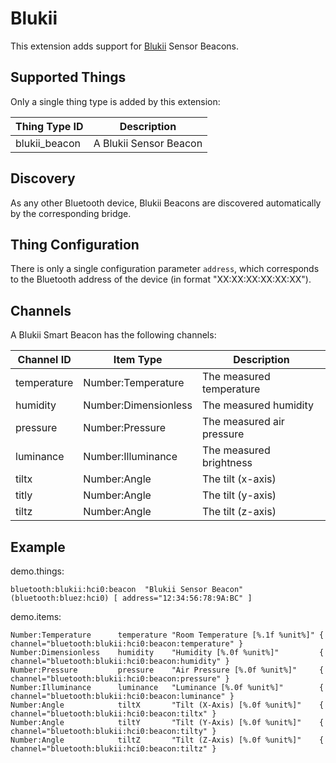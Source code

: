 # Blukii

This extension adds support for [Blukii](https://www.blukii.com/) Sensor Beacons. 

## Supported Things

Only a single thing type is added by this extension:

| Thing Type ID | Description                                     |
|---------------|-------------------------------------------------|
| blukii_beacon | A Blukii Sensor Beacon                          |

## Discovery

As any other Bluetooth device, Blukii Beacons are discovered automatically by the corresponding bridge. 

## Thing Configuration

There is only a single configuration parameter `address`, which corresponds to the Bluetooth address of the device (in format "XX:XX:XX:XX:XX:XX").

## Channels

A Blukii Smart Beacon has the following channels:

| Channel ID    | Item Type              | Description                        |
|---------------|------------------------|------------------------------------|
| temperature   | Number:Temperature     | The measured temperature           |
| humidity      | Number:Dimensionless   | The measured humidity              |
| pressure      | Number:Pressure        | The measured air pressure          |
| luminance     | Number:Illuminance     | The measured brightness            |
| tiltx         | Number:Angle           | The tilt (x-axis)                  |
| titly         | Number:Angle           | The tilt (y-axis)                  |
| tiltz         | Number:Angle           | The tilt (z-axis)                  |

## Example

demo.things:

```
bluetooth:blukii:hci0:beacon  "Blukii Sensor Beacon" (bluetooth:bluez:hci0) [ address="12:34:56:78:9A:BC" ]
```

demo.items:

```
Number:Temperature      temperature "Room Temperature [%.1f %unit%]" { channel="bluetooth:blukii:hci0:beacon:temperature" }
Number:Dimensionless    humidity    "Humidity [%.0f %unit%]"         { channel="bluetooth:blukii:hci0:beacon:humidity" }
Number:Pressure         pressure    "Air Pressure [%.0f %unit%]"     { channel="bluetooth:blukii:hci0:beacon:pressure" }
Number:Illuminance      luminance   "Luminance [%.0f %unit%]"        { channel="bluetooth:blukii:hci0:beacon:luminance" }
Number:Angle            tiltX       "Tilt (X-Axis) [%.0f %unit%]"    { channel="bluetooth:blukii:hci0:beacon:tiltx" }
Number:Angle            tiltY       "Tilt (Y-Axis) [%.0f %unit%]"    { channel="bluetooth:blukii:hci0:beacon:tilty" }
Number:Angle            tiltZ       "Tilt (Z-Axis) [%.0f %unit%]"    { channel="bluetooth:blukii:hci0:beacon:tiltz" }
```
